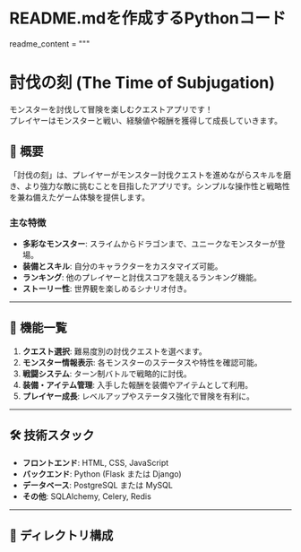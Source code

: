 # README.mdを作成するPythonコード

readme_content = """
# 討伐の刻 (The Time of Subjugation)

モンスターを討伐して冒険を楽しむクエストアプリです！  
プレイヤーはモンスターと戦い、経験値や報酬を獲得して成長していきます。

## 📖 概要

「討伐の刻」は、プレイヤーがモンスター討伐クエストを進めながらスキルを磨き、より強力な敵に挑むことを目指したアプリです。シンプルな操作性と戦略性を兼ね備えたゲーム体験を提供します。

### 主な特徴
- **多彩なモンスター**: スライムからドラゴンまで、ユニークなモンスターが登場。
- **装備とスキル**: 自分のキャラクターをカスタマイズ可能。
- **ランキング**: 他のプレイヤーと討伐スコアを競えるランキング機能。
- **ストーリー性**: 世界観を楽しめるシナリオ付き。

---

## 🚀 機能一覧
1. **クエスト選択**: 難易度別の討伐クエストを選べます。
2. **モンスター情報表示**: 各モンスターのステータスや特性を確認可能。
3. **戦闘システム**: ターン制バトルで戦略的に討伐。
4. **装備・アイテム管理**: 入手した報酬を装備やアイテムとして利用。
5. **プレイヤー成長**: レベルアップやステータス強化で冒険を有利に。

---

## 🛠️ 技術スタック

- **フロントエンド**: HTML, CSS, JavaScript
- **バックエンド**: Python (Flask または Django)
- **データベース**: PostgreSQL または MySQL
- **その他**: SQLAlchemy, Celery, Redis

---

## 📂 ディレクトリ構成

